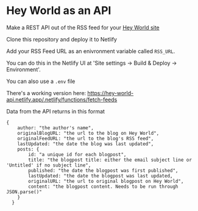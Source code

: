 # Hey World as an API

Make a REST API out of the RSS feed for your [Hey World site](https://hey.com/world)

Clone this repository and deploy it to Netlify

Add your RSS Feed URL as an enivronment variable called `RSS_URL`. 

You can do this in the Netlify UI at 'Site settings -> Build & Deploy -> Environment'.

You can also use a `.env` file

There's a working version here:
<https://hey-world-api.netlify.app/.netlify/functions/fetch-feeds>

Data from the API returns in this format

```
{
    author: "the author's name",
    originalBlogURL: "the url to the blog on Hey World",
    originalFeedURL: "the url to the blog's RSS feed",
    lastUpdated: "the date the blog was last updated",
    posts: {
        id: "a unique id for each blogpost",
        title: "the blogpost title: either the email subject line or 'Untitled' if no subject line",
        published: "the date the blogpost was first published",
        lastUpdated: "the date the blogpost was last updated,
        originalURL: "the url to original blogpost on Hey World",
        content: "the blogpost content. Needs to be run through JSON.parse()"
    }
  }

```